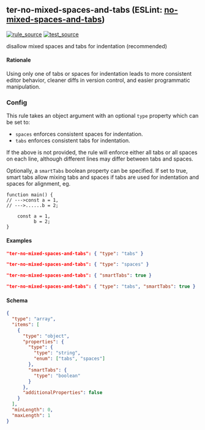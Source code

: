 <!-- Start:AutoDoc:: Modify `src/readme/rules.ts` and run `gulp readme` to update block -->

## ter-no-mixed-spaces-and-tabs (ESLint: [no-mixed-spaces-and-tabs](http://eslint.org/docs/rules/no-mixed-spaces-and-tabs))

[![rule_source](https://img.shields.io/badge/%F0%9F%93%8F%20rule-source-green.svg)](https://github.com/buzinas/tslint-eslint-rules/blob/master/src/rules/terNoMixedSpacesAndTabsRule.ts)
[![test_source](https://img.shields.io/badge/%F0%9F%93%98%20test-source-blue.svg)](https://github.com/buzinas/tslint-eslint-rules/blob/master/src/test/rules/terNoMixedSpacesAndTabsRuleTests.ts)

disallow mixed spaces and tabs for indentation (recommended)

#### Rationale

Using only one of tabs or spaces for indentation leads to more consistent editor behavior,
cleaner diffs in version control, and easier programmatic manipulation.

### Config

This rule takes an object argument with an optional `type` property which can be set to:

- `spaces` enforces consistent spaces for indentation.
- `tabs` enforces consistent tabs for indentation.

If the above is not provided, the rule will enforce either all tabs or all spaces on each
line, although different lines may differ between tabs and spaces.

Optionally, a `smartTabs` boolean property can be specified. If set to true, smart tabs
allow mixing tabs and spaces if tabs are used for indentation and spaces for alignment, eg.

    function main() {
    // --->const a = 1,
    // --->......b = 2;

        const a = 1,
              b = 2;
    }

#### Examples

```json
"ter-no-mixed-spaces-and-tabs": { "type": "tabs" }
```

```json
"ter-no-mixed-spaces-and-tabs": { "type": "spaces" }
```

```json
"ter-no-mixed-spaces-and-tabs": { "smartTabs": true }
```

```json
"ter-no-mixed-spaces-and-tabs": { "type": "tabs", "smartTabs": true }
```

#### Schema

```json
{
  "type": "array",
  "items": [
    {
      "type": "object",
      "properties": {
        "type": {
          "type": "string",
          "enum": ["tabs", "spaces"]
        },
        "smartTabs": {
          "type": "boolean"
        }
      },
      "additionalProperties": false
    }
  ],
  "minLength": 0,
  "maxLength": 1
}
```

<!-- End:AutoDoc -->
